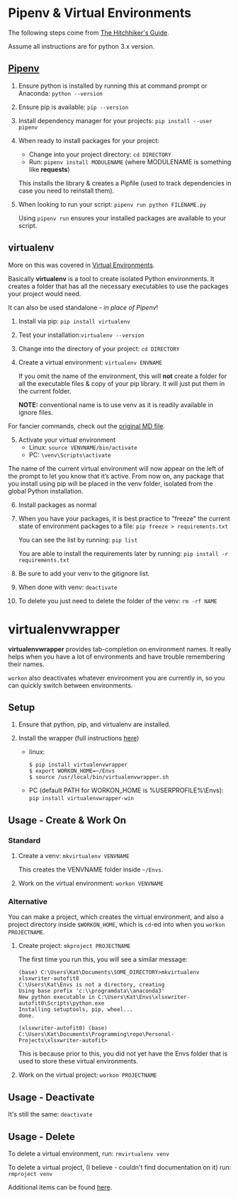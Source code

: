 # Pipenv & Virtual Environments

The following steps come from [The Hitchhiker's Guide](https://docs.python-guide.org/dev/virtualenvs/).

Assume all instructions are for python 3.x version.

## [Pipenv](https://pipenv.readthedocs.io/en/latest/)

1. Ensure python is installed by running this at command prompt or Anaconda:  `python --version`

2. Ensure pip is available: `pip --version`

3. Install dependency manager for your projects:  `pip install --user pipenv`

4. When ready to install packages for your project:
   - Change into your project directory:  `cd DIRECTORY`
   - Run: `pipenv install MODULENAME` (where MODULENAME is something like **requests**)

   This installs the library & creates a Pipfile (used to track dependencies in case you need to reinstall them).

5. When looking to run your script: `pipenv run python FILENAME.py`

   Using `pipenv run` ensures your installed packages are available to your script.

## virtualenv

More on this was covered in [Virtual Environments](https://github.com/ProsperousHeart/cheatsheets/blob/updates/Tools/VirtualEnvironments.md).

Basically **virtualenv** is a tool to create isolated Python environments. It creates a folder that has all the necessary executables to use the packages your project would need.

It can also be used standalone - _in place of Pipenv_!

1. Install via pip: `pip install virtualenv`

2. Test your installation:`virtualenv --version`

3. Change into the directory of your project: `cd DIRECTORY`

4. Create a virtual environment:  `virtualenv ENVNAME`

   If you omit the name of the environment, this will **not** create a folder for all the executable files & copy of your pip library. It will just put them in the current folder.

   **NOTE:** conventional name is to use venv as it is readily available in ignore files.

For fancier commands, check out the [original MD file](https://github.com/ProsperousHeart/cheatsheets/blob/updates/Tools/VirtualEnvironments.md).

5. Activate your virtual environment
   - Linux: `source VENVNAME/bin/activate`
   - PC:  `\venv\Scripts\activate`

  The name of the current virtual environment will now appear on the left of the prompt to let you know that it’s active. From now on, any package that you install using pip will be placed in the venv folder, isolated from the global Python installation.

6. Install packages as normal

7. When you have your packages, it is best practice to "freeze" the current state of environment packages to a file: `pip freeze > requirements.txt`

   You can see the list by running: `pip list`

   You are able to install the requirements later by running: `pip install -r requirements.txt`

8. Be sure to add your venv to the gitignore list.

9. When done with venv: `deactivate`

10. To delete you just need to delete the folder of the venv: `rm -rf NAME`

# virtualenvwrapper

**virtualenvwrapper** provides tab-completion on environment names. It really helps when you have a lot of environments and have trouble remembering their names.

`workon` also deactivates whatever environment you are currently in, so you can quickly switch between environments.

## Setup

1. Ensure that python, pip, and virtualenv are installed.

2. Install the wrapper (full instructions [here](https://virtualenvwrapper.readthedocs.io/en/latest/install.html))
   - linux:
     ```
     $ pip install virtualenvwrapper
     $ export WORKON_HOME=~/Envs
     $ source /usr/local/bin/virtualenvwrapper.sh
     ```
   - PC (default PATH for WORKON_HOME is %USERPROFILE%\Envs):  `pip install virtualenvwrapper-win`

## Usage - Create & Work On

### Standard

1. Create a venv: `mkvirtualenv VENVNAME`

   This creates the VENVNAME folder inside `~/Envs`.

2. Work on the virtual environment: `workon VENVNAME`

### Alternative

You can make a project, which creates the virtual environment, and also a project directory inside `$WORKON_HOME`, which is `cd`-ed into when you `workon PROJECTNAME`.

1. Create project:  `mkproject PROJECTNAME`

   The first time you run this, you will see a similar message:
   ```
   (base) C:\Users\Kat\Documents\SOME_DIRECTORY>mkvirtualenv xlsxwriter-autofit0
   C:\Users\Kat\Envs is not a directory, creating
   Using base prefix 'c:\\programdata\\anaconda3'
   New python executable in C:\Users\Kat\Envs\xlsxwriter-autofit0\Scripts\python.exe
   Installing setuptools, pip, wheel...
   done.

   (xlsxwriter-autofit0) (base) C:\Users\Kat\Documents\Programming\repo\Personal-Projects\xlsxwriter-autofit>
   ```

   This is because prior to this, you did not yet have the Envs folder that is used to store these virtual environments.

2. Work on the virtual project: `workon PROJECTNAME`

## Usage - Deactivate

It's still the same:  `deactivate`

## Usage - Delete

To delete a virtual environment, run: `rmvirtualenv venv`

To delete a virtual project, (I believe - couldn't find documentation on it) run: `rmproject venv`

Additional items can be found [here](https://howchoo.com/g/nwewzjmzmjc/a-guide-to-python-virtual-environments-with-virtualenvwrapper).
